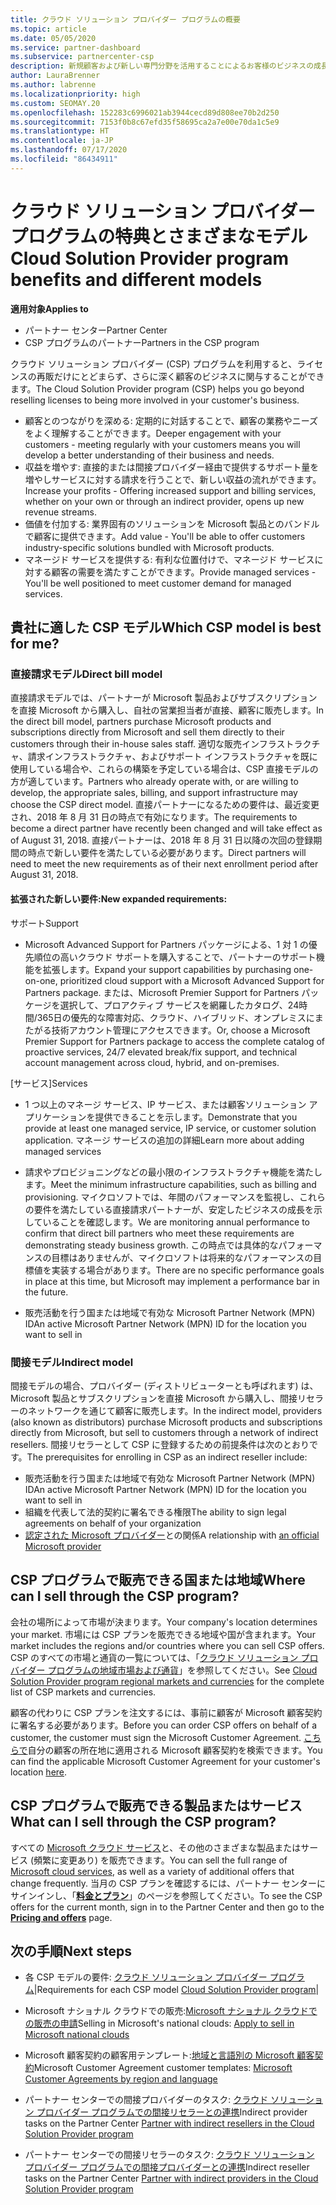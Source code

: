 ```yaml
---
title: クラウド ソリューション プロバイダー プログラムの概要
ms.topic: article
ms.date: 05/05/2020
ms.service: partner-dashboard
ms.subservice: partnercenter-csp
description: 新規顧客および新しい専門分野を活用することによるお客様のビジネスの成長を支援するクラウド ソリューション プロバイダー プログラムでの特典とさまざまなモデルの詳細について説明します。
author: LauraBrenner
ms.author: labrenne
ms.localizationpriority: high
ms.custom: SEOMAY.20
ms.openlocfilehash: 152283c6996021ab3944cecd89d808ee70b2d250
ms.sourcegitcommit: 7153f0b8c67efd35f58695ca2a7e00e70da1c5e9
ms.translationtype: HT
ms.contentlocale: ja-JP
ms.lasthandoff: 07/17/2020
ms.locfileid: "86434911"
---
```

# <a name="cloud-solution-provider-program-benefits-and-different-models"></a><span data-ttu-id="9618a-103">クラウド ソリューション プロバイダー プログラムの特典とさまざまなモデル</span><span class="sxs-lookup"><span data-stu-id="9618a-103">Cloud Solution Provider program benefits and different models</span></span>

<span data-ttu-id="9618a-104">**適用対象**</span><span class="sxs-lookup"><span data-stu-id="9618a-104">**Applies to**</span></span>

- <span data-ttu-id="9618a-105">パートナー センター</span><span class="sxs-lookup"><span data-stu-id="9618a-105">Partner Center</span></span>
- <span data-ttu-id="9618a-106">CSP プログラムのパートナー</span><span class="sxs-lookup"><span data-stu-id="9618a-106">Partners in the CSP program</span></span>

<span data-ttu-id="9618a-107">クラウド ソリューション プロバイダー (CSP) プログラムを利用すると、ライセンスの再販だけにとどまらず、さらに深く顧客のビジネスに関与することができます。</span><span class="sxs-lookup"><span data-stu-id="9618a-107">The Cloud Solution Provider program (CSP) helps you go beyond reselling licenses to being more involved in your customer's business.</span></span>

- <span data-ttu-id="9618a-108">顧客とのつながりを深める: 定期的に対話することで、顧客の業務やニーズをよく理解することができます。</span><span class="sxs-lookup"><span data-stu-id="9618a-108">Deeper engagement with your customers - meeting regularly with your customers means you will develop a better understanding of their business and needs.</span></span>
- <span data-ttu-id="9618a-109">収益を増やす: 直接的または間接プロバイダー経由で提供するサポート量を増やしサービスに対する請求を行うことで、新しい収益の流れができます。</span><span class="sxs-lookup"><span data-stu-id="9618a-109">Increase your profits - Offering increased support and billing services, whether on your own or through an indirect provider, opens up new revenue streams.</span></span>  
- <span data-ttu-id="9618a-110">価値を付加する: 業界固有のソリューションを Microsoft 製品とのバンドルで顧客に提供できます。</span><span class="sxs-lookup"><span data-stu-id="9618a-110">Add value - You'll be able to offer customers industry-specific solutions bundled with Microsoft products.</span></span>
- <span data-ttu-id="9618a-111">マネージド サービスを提供する: 有利な位置付けで、マネージド サービスに対する顧客の需要を満たすことができます。</span><span class="sxs-lookup"><span data-stu-id="9618a-111">Provide managed services - You'll be well positioned to meet customer demand for managed services.</span></span> 

## <a name="which-csp-model-is-best-for-me"></a><span data-ttu-id="9618a-112">貴社に適した CSP モデル</span><span class="sxs-lookup"><span data-stu-id="9618a-112">Which CSP model is best for me?</span></span>

### <a name="direct-bill-model"></a><span data-ttu-id="9618a-113">直接請求モデル</span><span class="sxs-lookup"><span data-stu-id="9618a-113">Direct bill model</span></span>

 <span data-ttu-id="9618a-114">直接請求モデルでは、パートナーが Microsoft 製品およびサブスクリプションを直接 Microsoft から購入し、自社の営業担当者が直接、顧客に販売します。</span><span class="sxs-lookup"><span data-stu-id="9618a-114">In the direct bill model, partners purchase Microsoft products and subscriptions directly from Microsoft and sell them directly to their customers through their in-house sales staff.</span></span> <span data-ttu-id="9618a-115">適切な販売インフラストラクチャ、請求インフラストラクチャ、およびサポート インフラストラクチャを既に使用している場合や、これらの構築を予定している場合は、CSP 直接モデルの方が適しています。</span><span class="sxs-lookup"><span data-stu-id="9618a-115">Partners who already operate with, or are willing to develop, the appropriate sales, billing, and support infrastructure may choose the CSP direct model.</span></span> <span data-ttu-id="9618a-116">直接パートナーになるための要件は、最近変更され、2018 年 8 月 31 日の時点で有効になります。</span><span class="sxs-lookup"><span data-stu-id="9618a-116">The requirements to become a direct partner have recently been changed and will take effect as of August 31, 2018.</span></span> <span data-ttu-id="9618a-117">直接パートナーは、2018 年 8 月 31 日以降の次回の登録期間の時点で新しい要件を満たしている必要があります。</span><span class="sxs-lookup"><span data-stu-id="9618a-117">Direct partners will need to meet the new requirements as of their next enrollment period after August 31, 2018.</span></span>

#### <a name="new-expanded-requirements"></a><span data-ttu-id="9618a-118">拡張された新しい要件:</span><span class="sxs-lookup"><span data-stu-id="9618a-118">New expanded requirements:</span></span>

<span data-ttu-id="9618a-119">サポート</span><span class="sxs-lookup"><span data-stu-id="9618a-119">Support</span></span>

- <span data-ttu-id="9618a-120">Microsoft Advanced Support for Partners パッケージによる、1 対 1 の優先順位の高いクラウド サポートを購入することで、パートナーのサポート機能を拡張します。</span><span class="sxs-lookup"><span data-stu-id="9618a-120">Expand your support capabilities by purchasing one-on-one, prioritized cloud support with a Microsoft Advanced Support for Partners package.</span></span> <span data-ttu-id="9618a-121">または、Microsoft Premier Support for Partners パッケージを選択して、プロアクティブ サービスを網羅したカタログ、24時間/365日の優先的な障害対応、クラウド、ハイブリッド、オンプレミスにまたがる技術アカウント管理にアクセスできます。</span><span class="sxs-lookup"><span data-stu-id="9618a-121">Or, choose a Microsoft Premier Support for Partners package to access the complete catalog of proactive services, 24/7 elevated break/fix support, and technical account management across cloud, hybrid, and on-premises.</span></span>

<span data-ttu-id="9618a-122">[サービス]</span><span class="sxs-lookup"><span data-stu-id="9618a-122">Services</span></span>

- <span data-ttu-id="9618a-123">1 つ以上のマネージ サービス、IP サービス、または顧客ソリューション アプリケーションを提供できることを示します。</span><span class="sxs-lookup"><span data-stu-id="9618a-123">Demonstrate that you provide at least one managed service, IP service, or customer solution application.</span></span> <span data-ttu-id="9618a-124">マネージ サービスの追加の詳細</span><span class="sxs-lookup"><span data-stu-id="9618a-124">Learn more about adding managed services</span></span>

- <span data-ttu-id="9618a-125">請求やプロビジョニングなどの最小限のインフラストラクチャ機能を満たします。</span><span class="sxs-lookup"><span data-stu-id="9618a-125">Meet the minimum infrastructure capabilities, such as billing and provisioning.</span></span>
<span data-ttu-id="9618a-126">マイクロソフトでは、年間のパフォーマンスを監視し、これらの要件を満たしている直接請求パートナーが、安定したビジネスの成長を示していることを確認します。</span><span class="sxs-lookup"><span data-stu-id="9618a-126">We are monitoring annual performance to confirm that direct bill partners who meet these requirements are demonstrating steady business growth.</span></span> <span data-ttu-id="9618a-127">この時点では具体的なパフォーマンスの目標はありませんが、マイクロソフトは将来的なパフォーマンスの目標値を実装する場合があります。</span><span class="sxs-lookup"><span data-stu-id="9618a-127">There are no specific performance goals in place at this time, but Microsoft may implement a performance bar in the future.</span></span>

- <span data-ttu-id="9618a-128">販売活動を行う国または地域で有効な Microsoft Partner Network (MPN) ID</span><span class="sxs-lookup"><span data-stu-id="9618a-128">An active Microsoft Partner Network (MPN) ID for the location you want to sell in</span></span>

### <a name="indirect-model"></a><span data-ttu-id="9618a-129">間接モデル</span><span class="sxs-lookup"><span data-stu-id="9618a-129">Indirect model</span></span>

<span data-ttu-id="9618a-130">間接モデルの場合、プロバイダー (ディストリビューターとも呼ばれます) は、Microsoft 製品とサブスクリプションを直接 Microsoft から購入し、間接リセラーのネットワークを通じて顧客に販売します。</span><span class="sxs-lookup"><span data-stu-id="9618a-130">In the indirect model, providers (also known as distributors) purchase Microsoft products and subscriptions directly from Microsoft, but sell to customers through a network of indirect resellers.</span></span> <span data-ttu-id="9618a-131">間接リセラーとして CSP に登録するための前提条件は次のとおりです。</span><span class="sxs-lookup"><span data-stu-id="9618a-131">The prerequisites for enrolling in CSP as an indirect reseller include:</span></span>

- <span data-ttu-id="9618a-132">販売活動を行う国または地域で有効な Microsoft Partner Network (MPN) ID</span><span class="sxs-lookup"><span data-stu-id="9618a-132">An active Microsoft Partner Network (MPN) ID for the location you want to sell in</span></span>
- <span data-ttu-id="9618a-133">組織を代表して法的契約に署名できる権限</span><span class="sxs-lookup"><span data-stu-id="9618a-133">The ability to sign legal agreements on behalf of your organization</span></span>
- <span data-ttu-id="9618a-134">[認定された Microsoft プロバイダー](https://partnercenter.microsoft.com/partner/find-a-provider)との関係</span><span class="sxs-lookup"><span data-stu-id="9618a-134">A relationship with [an official Microsoft provider](https://partnercenter.microsoft.com/partner/find-a-provider)</span></span>

## <a name="where-can-i-sell-through-the-csp-program"></a><span data-ttu-id="9618a-135">CSP プログラムで販売できる国または地域</span><span class="sxs-lookup"><span data-stu-id="9618a-135">Where can I sell through the CSP program?</span></span>

<span data-ttu-id="9618a-136">会社の場所によって市場が決まります。</span><span class="sxs-lookup"><span data-stu-id="9618a-136">Your company's location determines your market.</span></span> <span data-ttu-id="9618a-137">市場には CSP プランを販売できる地域や国が含まれます。</span><span class="sxs-lookup"><span data-stu-id="9618a-137">Your market includes the regions and/or countries where you can sell CSP offers.</span></span> <span data-ttu-id="9618a-138">CSP のすべての市場と通貨の一覧については、「[クラウド ソリューション プロバイダー プログラムの地域市場および通貨](regional-authorization-overview.md)」を参照してください。</span><span class="sxs-lookup"><span data-stu-id="9618a-138">See [Cloud Solution Provider program regional markets and currencies](regional-authorization-overview.md) for the complete list of CSP markets and currencies.</span></span>

<span data-ttu-id="9618a-139">顧客の代わりに CSP プランを注文するには、事前に顧客が Microsoft 顧客契約に署名する必要があります。</span><span class="sxs-lookup"><span data-stu-id="9618a-139">Before you can order CSP offers on behalf of a customer, the customer must sign the Microsoft Customer Agreement.</span></span> <span data-ttu-id="9618a-140">[こちらで](agreements.md)自分の顧客の所在地に適用される Microsoft 顧客契約を検索できます。</span><span class="sxs-lookup"><span data-stu-id="9618a-140">You can find the applicable Microsoft Customer Agreement for your customer's location [here](agreements.md).</span></span>  

## <a name="what-can-i-sell-through-the-csp-program"></a><span data-ttu-id="9618a-141">CSP プログラムで販売できる製品またはサービス</span><span class="sxs-lookup"><span data-stu-id="9618a-141">What can I sell through the CSP program?</span></span>

<span data-ttu-id="9618a-142">すべての [Microsoft クラウド サービス](https://partner.microsoft.com/cloud-solution-provider/products-and-services)と、その他のさまざまな製品またはサービス (頻繁に変更あり) を販売できます。</span><span class="sxs-lookup"><span data-stu-id="9618a-142">You can sell the full range of [Microsoft cloud services](https://partner.microsoft.com/cloud-solution-provider/products-and-services), as well as a variety of additional offers that change frequently.</span></span> <span data-ttu-id="9618a-143">当月の CSP プランを確認するには、パートナー センターにサインインし、「[**料金とプラン**](https://partnercenter.microsoft.com/pcv/sales)」のページを参照してください。</span><span class="sxs-lookup"><span data-stu-id="9618a-143">To see the CSP offers for the current month, sign in to the Partner Center and then go to the [**Pricing and offers**](https://partnercenter.microsoft.com/pcv/sales) page.</span></span>

## <a name="next-steps"></a><span data-ttu-id="9618a-144">次の手順</span><span class="sxs-lookup"><span data-stu-id="9618a-144">Next steps</span></span>

- <span data-ttu-id="9618a-145">各 CSP モデルの要件: [クラウド ソリューション プロバイダー プログラム](https://partnercenter.microsoft.com/partner/cloud-solution-provider)|</span><span class="sxs-lookup"><span data-stu-id="9618a-145">Requirements for each CSP model [Cloud Solution Provider program](https://partnercenter.microsoft.com/partner/cloud-solution-provider)|</span></span>

- <span data-ttu-id="9618a-146">Microsoft ナショナル クラウドでの販売:[Microsoft ナショナル クラウドでの販売の申請](csp-national-clouds-overview.md)</span><span class="sxs-lookup"><span data-stu-id="9618a-146">Selling in Microsoft's national clouds: [Apply to sell in Microsoft national clouds](csp-national-clouds-overview.md)</span></span>

- <span data-ttu-id="9618a-147">Microsoft 顧客契約の顧客用テンプレート:[地域と言語別の Microsoft 顧客契約](agreements.md)</span><span class="sxs-lookup"><span data-stu-id="9618a-147">Microsoft Customer Agreement customer templates: [Microsoft Customer Agreements by region and language](agreements.md)</span></span>

- <span data-ttu-id="9618a-148">パートナー センターでの間接プロバイダーのタスク: [クラウド ソリューション プロバイダー プログラムでの間接リセラーとの連携](indirect-provider-tasks-in-partner-center.md)</span><span class="sxs-lookup"><span data-stu-id="9618a-148">Indirect provider tasks on the Partner Center [Partner with indirect resellers in the Cloud Solution Provider program](indirect-provider-tasks-in-partner-center.md)</span></span>

- <span data-ttu-id="9618a-149">パートナー センターでの間接リセラーのタスク: [クラウド ソリューション プロバイダー プログラムでの間接プロバイダーとの連携](indirect-reseller-tasks-in-partner-center.md)</span><span class="sxs-lookup"><span data-stu-id="9618a-149">Indirect reseller tasks on the Partner Center [Partner with indirect providers in the Cloud Solution Provider program](indirect-reseller-tasks-in-partner-center.md)</span></span>
